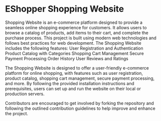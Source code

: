 # EShopper Shopping Website
Shopping Website is an e-commerce platform designed to provide a seamless online shopping experience for customers. It allows users to browse a catalog of products, add items to their cart, and complete the purchase process. This project is built using modern web technologies and follows best practices for web development.
The Shopping Website includes the following features:
User Registration and Authentication
Product Catalog with Categories
Shopping Cart Management
Secure Payment Processing
Order History
User Reviews and Ratings

The Shopping Website is designed to offer a user-friendly e-commerce platform for online shopping, with features such as user registration, product catalog, shopping cart management, secure payment processing, and more. By following the provided installation instructions and prerequisites, users can set up and run the website on their local or production servers.

Contributors are encouraged to get involved by forking the repository and following the outlined contribution guidelines to help improve and enhance the project.
